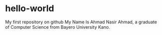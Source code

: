 # hello-world
My first repository on github
My Name Is Ahmad Nasir Ahmad, a graduate of Computer Science from Bayero University Kano.
